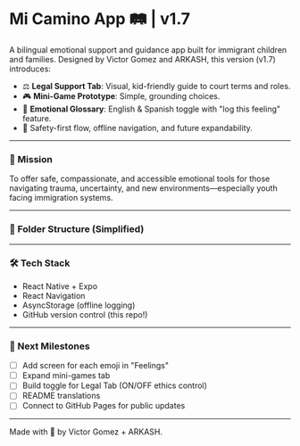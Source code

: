# Mi Camino App 🛤️ | v1.7

A bilingual emotional support and guidance app built for immigrant children and families. Designed by Victor Gomez and ARKASH, this version (v1.7) introduces:

- ⚖️ **Legal Support Tab**: Visual, kid-friendly guide to court terms and roles.
- 🎮 **Mini-Game Prototype**: Simple, grounding choices.
- 📘 **Emotional Glossary**: English & Spanish toggle with "log this feeling" feature.
- 🔐 Safety-first flow, offline navigation, and future expandability.

---

### 🎯 Mission

To offer safe, compassionate, and accessible emotional tools for those navigating trauma, uncertainty, and new environments—especially youth facing immigration systems.

---

### 📁 Folder Structure (Simplified)


---

### 🛠️ Tech Stack

- React Native + Expo
- React Navigation
- AsyncStorage (offline logging)
- GitHub version control (this repo!)

---

### 🚦 Next Milestones

- [ ] Add screen for each emoji in "Feelings"
- [ ] Expand mini-games tab
- [ ] Build toggle for Legal Tab (ON/OFF ethics control)
- [ ] README translations
- [ ] Connect to GitHub Pages for public updates

---

Made with 💙 by Victor Gomez + ARKASH.
